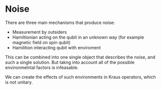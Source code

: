 # Noise
There are three main mechanisms that produce noise:
- Measurement by outsiders
- Hamiltionian acting on the qubit in an unknown way (for example magnetic field on spin qubit)
- Hamilition interacting qubit with enviroment

This can be combined into one single object that describes the noise, and such a single solution. But takng into account all of the possible environmelntal factors is infeasable.

We can create the effects of such environments in Kraus operators, which is not unitary.
